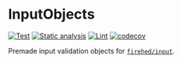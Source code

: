 # InputObjects

[![Test](https://github.com/Firehed/inputobjects/actions/workflows/test.yml/badge.svg)](https://github.com/Firehed/inputobjects/actions/workflows/test.yml)
[![Static analysis](https://github.com/Firehed/inputobjects/actions/workflows/static-analysis.yml/badge.svg)](https://github.com/Firehed/inputobjects/actions/workflows/static-analysis.yml)
[![Lint](https://github.com/Firehed/inputobjects/actions/workflows/lint.yml/badge.svg)](https://github.com/Firehed/inputobjects/actions/workflows/lint.yml)
[![codecov](https://codecov.io/gh/Firehed/inputobjects/branch/master/graph/badge.svg?token=SXjBIanmuP)](https://codecov.io/gh/Firehed/inputobjects)

Premade input validation objects for [`firehed/input`](https://github.com/firehed/input).
